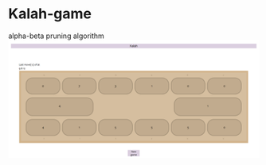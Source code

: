 # Kalah-game
alpha-beta pruning algorithm
![Image alt](https://github.com/elizzaveta/Kalah-game/blob/main/game.png)
